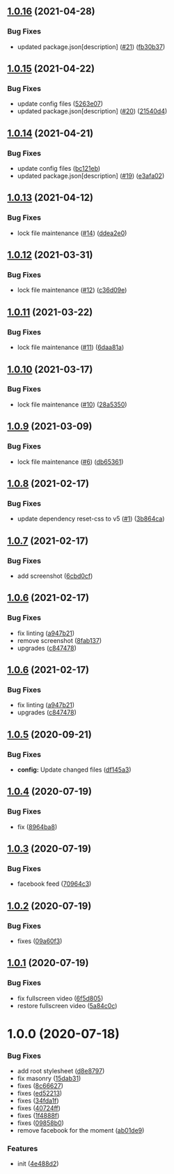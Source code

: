 ## [1.0.16](https://github.com/dword-design/wordpress-theme-sebastianlandwehr-music.de/compare/v1.0.15...v1.0.16) (2021-04-28)


### Bug Fixes

* updated package.json[description] ([#21](https://github.com/dword-design/wordpress-theme-sebastianlandwehr-music.de/issues/21)) ([fb30b37](https://github.com/dword-design/wordpress-theme-sebastianlandwehr-music.de/commit/fb30b37f25e27e1b7ca36cbcb66cba8a44710c59))

## [1.0.15](https://github.com/dword-design/wordpress-theme-sebastianlandwehr-music.de/compare/v1.0.14...v1.0.15) (2021-04-22)


### Bug Fixes

* update config files ([5263e07](https://github.com/dword-design/wordpress-theme-sebastianlandwehr-music.de/commit/5263e073dcee1f51999328fb1ed8da134a4aeaae))
* updated package.json[description] ([#20](https://github.com/dword-design/wordpress-theme-sebastianlandwehr-music.de/issues/20)) ([21540d4](https://github.com/dword-design/wordpress-theme-sebastianlandwehr-music.de/commit/21540d4ac4fd4391d134b9b00826471da94528ee))

## [1.0.14](https://github.com/dword-design/wordpress-theme-sebastianlandwehr-music.de/compare/v1.0.13...v1.0.14) (2021-04-21)


### Bug Fixes

* update config files ([bc121eb](https://github.com/dword-design/wordpress-theme-sebastianlandwehr-music.de/commit/bc121eb161c4dd98ac0b884b59665521a23938ed))
* updated package.json[description] ([#19](https://github.com/dword-design/wordpress-theme-sebastianlandwehr-music.de/issues/19)) ([e3afa02](https://github.com/dword-design/wordpress-theme-sebastianlandwehr-music.de/commit/e3afa0266fc36a6dac2095650b5f96c8b91d4a86))

## [1.0.13](https://github.com/dword-design/wordpress-theme-sebastianlandwehr-music.de/compare/v1.0.12...v1.0.13) (2021-04-12)


### Bug Fixes

* lock file maintenance ([#14](https://github.com/dword-design/wordpress-theme-sebastianlandwehr-music.de/issues/14)) ([ddea2e0](https://github.com/dword-design/wordpress-theme-sebastianlandwehr-music.de/commit/ddea2e064635acc23c2c1d5548d7cdc6bce51cd6))

## [1.0.12](https://github.com/dword-design/wordpress-theme-sebastianlandwehr-music.de/compare/v1.0.11...v1.0.12) (2021-03-31)


### Bug Fixes

* lock file maintenance ([#12](https://github.com/dword-design/wordpress-theme-sebastianlandwehr-music.de/issues/12)) ([c36d09e](https://github.com/dword-design/wordpress-theme-sebastianlandwehr-music.de/commit/c36d09ea8f10039a9c847410004538e40b0e612b))

## [1.0.11](https://github.com/dword-design/wordpress-theme-sebastianlandwehr-music.de/compare/v1.0.10...v1.0.11) (2021-03-22)


### Bug Fixes

* lock file maintenance ([#11](https://github.com/dword-design/wordpress-theme-sebastianlandwehr-music.de/issues/11)) ([6daa81a](https://github.com/dword-design/wordpress-theme-sebastianlandwehr-music.de/commit/6daa81a0e0f833126f18b7929ce654c1ab2f7e2c))

## [1.0.10](https://github.com/dword-design/wordpress-theme-sebastianlandwehr-music.de/compare/v1.0.9...v1.0.10) (2021-03-17)


### Bug Fixes

* lock file maintenance ([#10](https://github.com/dword-design/wordpress-theme-sebastianlandwehr-music.de/issues/10)) ([28a5350](https://github.com/dword-design/wordpress-theme-sebastianlandwehr-music.de/commit/28a5350ecbd604c5b17b1c26d02cf878d6fcf6b7))

## [1.0.9](https://github.com/dword-design/wordpress-theme-sebastianlandwehr-music.de/compare/v1.0.8...v1.0.9) (2021-03-09)


### Bug Fixes

* lock file maintenance ([#6](https://github.com/dword-design/wordpress-theme-sebastianlandwehr-music.de/issues/6)) ([db65361](https://github.com/dword-design/wordpress-theme-sebastianlandwehr-music.de/commit/db653611994d9af17d032036701850595669f83a))

## [1.0.8](https://github.com/dword-design/wordpress-theme-sebastianlandwehr-music.de/compare/v1.0.7...v1.0.8) (2021-02-17)


### Bug Fixes

* update dependency reset-css to v5 ([#1](https://github.com/dword-design/wordpress-theme-sebastianlandwehr-music.de/issues/1)) ([3b864ca](https://github.com/dword-design/wordpress-theme-sebastianlandwehr-music.de/commit/3b864ca768b66d4ac057d17ee40590a5c0461a1d))

## [1.0.7](https://github.com/dword-design/wordpress-theme-sebastianlandwehr-music.de/compare/v1.0.6...v1.0.7) (2021-02-17)


### Bug Fixes

* add screenshot ([6cbd0cf](https://github.com/dword-design/wordpress-theme-sebastianlandwehr-music.de/commit/6cbd0cf7f678714c9b9b696e6baaec025dadba94))

## [1.0.6](https://github.com/dword-design/wordpress-theme-sebastianlandwehr-music.de/compare/v1.0.5...v1.0.6) (2021-02-17)


### Bug Fixes

* fix linting ([a947b21](https://github.com/dword-design/wordpress-theme-sebastianlandwehr-music.de/commit/a947b2116b54e46f0cb7369998dac963abe428bf))
* remove screenshot ([8fab137](https://github.com/dword-design/wordpress-theme-sebastianlandwehr-music.de/commit/8fab137b6bf534a6c11e20e1c5939a2894ef4c2a))
* upgrades ([c847478](https://github.com/dword-design/wordpress-theme-sebastianlandwehr-music.de/commit/c847478b7d9e985fcdc0f220d0adc6e7c3e5ff7f))

## [1.0.6](https://github.com/dword-design/wordpress-theme-sebastianlandwehr-music.de/compare/v1.0.5...v1.0.6) (2021-02-17)


### Bug Fixes

* fix linting ([a947b21](https://github.com/dword-design/wordpress-theme-sebastianlandwehr-music.de/commit/a947b2116b54e46f0cb7369998dac963abe428bf))
* upgrades ([c847478](https://github.com/dword-design/wordpress-theme-sebastianlandwehr-music.de/commit/c847478b7d9e985fcdc0f220d0adc6e7c3e5ff7f))

## [1.0.5](https://github.com/dword-design/wordpress-theme-sebastianlandwehr-music.de/compare/v1.0.4...v1.0.5) (2020-09-21)


### Bug Fixes

* **config:** Update changed files ([df145a3](https://github.com/dword-design/wordpress-theme-sebastianlandwehr-music.de/commit/df145a37d5c6d9443d5e5a37cff8d750a51b251a))

## [1.0.4](https://github.com/dword-design/wordpress-theme-sebastianlandwehr-music.de/compare/v1.0.3...v1.0.4) (2020-07-19)


### Bug Fixes

* fix ([8964ba8](https://github.com/dword-design/wordpress-theme-sebastianlandwehr-music.de/commit/8964ba84f6e6a33d91a16f10530475769c07776f))

## [1.0.3](https://github.com/dword-design/wordpress-theme-sebastianlandwehr-music.de/compare/v1.0.2...v1.0.3) (2020-07-19)


### Bug Fixes

* facebook feed ([70964c3](https://github.com/dword-design/wordpress-theme-sebastianlandwehr-music.de/commit/70964c389e848df26a0620ae6f1e6ec770388ddd))

## [1.0.2](https://github.com/dword-design/wordpress-theme-sebastianlandwehr-music.de/compare/v1.0.1...v1.0.2) (2020-07-19)


### Bug Fixes

* fixes ([09a60f3](https://github.com/dword-design/wordpress-theme-sebastianlandwehr-music.de/commit/09a60f3b1bd79468adb1ee52b41c0465b79334ff))

## [1.0.1](https://github.com/dword-design/wordpress-theme-sebastianlandwehr-music.de/compare/v1.0.0...v1.0.1) (2020-07-19)


### Bug Fixes

* fix fullscreen video ([6f5d805](https://github.com/dword-design/wordpress-theme-sebastianlandwehr-music.de/commit/6f5d805be12fea08dc47ecc8c4d144622343762c))
* restore fullscreen video ([5a84c0c](https://github.com/dword-design/wordpress-theme-sebastianlandwehr-music.de/commit/5a84c0ceeb21b34a50e27ce9ccfa81c205e2ca4d))

# 1.0.0 (2020-07-18)


### Bug Fixes

* add root stylesheet ([d8e8797](https://github.com/dword-design/wordpress-theme-sebastianlandwehr-music.de/commit/d8e8797e1bdee6a719d06cd991f5c742161f2935))
* fix masonry ([15dab31](https://github.com/dword-design/wordpress-theme-sebastianlandwehr-music.de/commit/15dab315b2cb514f9cefc568a09ff78132bbfec5))
* fixes ([8c66627](https://github.com/dword-design/wordpress-theme-sebastianlandwehr-music.de/commit/8c666274dc0f1cddc8ec12d9b14bbffb3e061886))
* fixes ([ed52213](https://github.com/dword-design/wordpress-theme-sebastianlandwehr-music.de/commit/ed52213bc89b78b3ccd44a603b4d7dfeeab4cbe3))
* fixes ([34fda1f](https://github.com/dword-design/wordpress-theme-sebastianlandwehr-music.de/commit/34fda1f14329fddc478eb077fdbb0a89136e8e8f))
* fixes ([40724ff](https://github.com/dword-design/wordpress-theme-sebastianlandwehr-music.de/commit/40724ffe77373f872254acbe4fc58bbeee5f9a82))
* fixes ([1f4888f](https://github.com/dword-design/wordpress-theme-sebastianlandwehr-music.de/commit/1f4888fb330eaf5d49407161cee6c8f90e28c2c0))
* fixes ([09858b0](https://github.com/dword-design/wordpress-theme-sebastianlandwehr-music.de/commit/09858b0869f19301a60e045d7e4391560c455759))
* remove facebook for the moment ([ab01de9](https://github.com/dword-design/wordpress-theme-sebastianlandwehr-music.de/commit/ab01de9d1dbad657dede3930a879f1f4d0a772da))


### Features

* init ([4e488d2](https://github.com/dword-design/wordpress-theme-sebastianlandwehr-music.de/commit/4e488d2f259d26f852a0d4563322a018f30c0ba0))
